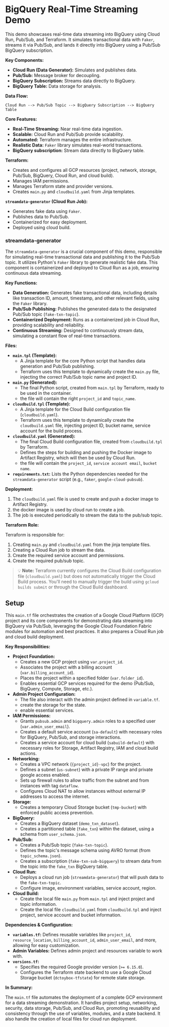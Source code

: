 # BigQuery Real-Time Streaming Demo

This demo showcases real-time data streaming into BigQuery using Cloud Run, Pub/Sub, and Terraform. It simulates transactional data with `Faker`, streams it via Pub/Sub, and lands it directly into BigQuery using a Pub/Sub BigQuery subscription.

**Key Components:**

- **Cloud Run (Data Generator):** Simulates and publishes data.
- **Pub/Sub:** Message broker for decoupling.
- **BigQuery Subscription:** Streams data directly to BigQuery.
- **BigQuery Table:** Data storage for analysis.

**Data Flow:**

`Cloud Run --> Pub/Sub Topic --> BigQuery Subscription --> BigQuery Table`

**Core Features:**

- **Real-Time Streaming:** Near real-time data ingestion.
- **Scalable:** Cloud Run and Pub/Sub provide scalability.
- **Automated:** Terraform manages the entire infrastructure.
- **Realistic Data:** `Faker` library simulates real-world transactions.
- **BigQuery subscription:** Stream data directly to BigQuery table.

**Terraform:**

- Creates and configures all GCP resources (project, network, storage, Pub/Sub, BigQuery, Cloud Run, and cloud build).
- Manages IAM permissions.
- Manages Terraform state and provider versions.
- Creates `main.py` and `cloudbuild.yaml` from Jinja templates.

**`streamdata-generator` (Cloud Run Job):**

- Generates fake data using `Faker`.
- Publishes data to Pub/Sub.
- Containerized for easy deployment.
- Deployed using cloud build.

### streamdata-generator

The `streamdata-generator` is a crucial component of this demo, responsible for simulating real-time transactional data and publishing it to the Pub/Sub topic. It utilizes Python's `Faker` library to generate realistic fake data. This component is containerized and deployed to Cloud Run as a job, ensuring continuous data streaming.

**Key Functions:**

- **Data Generation:** Generates fake transactional data, including details like transaction ID, amount, timestamp, and other relevant fields, using the `Faker` library.
- **Pub/Sub Publishing:** Publishes the generated data to the designated Pub/Sub topic (`fake-txn-topic`).
- **Containerized Deployment:** Runs as a containerized job in Cloud Run, providing scalability and reliability.
- **Continuous Streaming:** Designed to continuously stream data, simulating a constant flow of real-time transactions.

**Files:**

- **`main.tpl` (Template):**
  - A Jinja template for the core Python script that handles data generation and Pub/Sub publishing.
  - Terraform uses this template to dynamically create the `main.py` file, injecting the correct Pub/Sub topic name and project ID.
- **`main.py` (Generated):**
  - The final Python script, created from `main.tpl` by Terraform, ready to be used in the container.
  - the file will contain the right `project_id` and `topic_name`.
- **`cloudbuild.tpl` (Template):**
  - A Jinja template for the Cloud Build configuration file (`cloudbuild.yaml`).
  - Terraform uses this template to dynamically create the `cloudbuild.yaml` file, injecting project ID, bucket name, service account for the build process.
- **`cloudbuild.yaml` (Generated):**
  - The final Cloud Build configuration file, created from `cloudbuild.tpl` by Terraform.
  - Defines the steps for building and pushing the Docker image to Artifact Registry, which will then be used by Cloud Run.
  - the file will contain the `project_id`, `service account email`, `bucket name`.
- **`requirements.txt`:** Lists the Python dependencies needed for the `streamdata-generator` script (e.g., `faker`, `google-cloud-pubsub`).

**Deployment:**

1. The `cloudbuild.yaml` file is used to create and push a docker image to Artifact Registry.
2. the docker image is used by cloud run to create a job.
3. The job is executed periodically to stream the data to the pub/sub topic.

**Terraform Role:**

Terraform is responsible for:

1. Creating `main.py` and `cloudbuild.yaml` from the jinja template files.
2. Creating a Cloud Run job to stream the data.
3. Create the required service account and permissions.
4. Create the required pub/sub topic.

> 💡 **Note:** Terraform currently configures the Cloud Build configuration file (`cloudbuild.yaml`) but does not automatically trigger the Cloud Build process. You'll need to manually trigger the build using `gcloud builds submit` or through the Cloud Build dashboard.

## Setup

This `main.tf` file orchestrates the creation of a Google Cloud Platform (GCP) project and its core components for demonstrating data streaming into BigQuery via Pub/Sub, leveraging the Google Cloud Foundation Fabric modules for automation and best practices. It also prepares a Cloud Run job and cloud build deployment.

**Key Responsibilities:**

- **Project Foundation:**
  - Creates a new GCP project using `var.project_id`.
  - Associates the project with a billing account (`var.billing_account_id`).
  - Places the project within a specified folder (`var.folder_id`).
  - Enables essential GCP services required for the demo (Pub/Sub, BigQuery, Compute, Storage, etc.).
- **Admin Project Configuration:**
  - The file also interact with the admin project defined in `variable.tf`.
  - create the storage for the state.
  - enable essential services.
- **IAM Permissions:**
  - Grants `pubsub.admin` and `bigquery.admin` roles to a specified user (`var.admin_user_email`).
  - Creates a default service account (`sa-default`) with necessary roles for BigQuery, Pub/Sub, and storage interactions.
  - Creates a service account for cloud build (`sabuild-default`) with necessary roles for Storage, Artifact Registry, IAM and cloud build actions.
- **Networking:**
  - Creates a VPC network (`{project_id}-vpc`) for the project.
  - Defines a subnet (`us-subnet`) with a private IP range and private google access enabled.
  - Sets up firewall rules to allow traffic from the subnet and from instances with tag `dataflow`.
  - Configures Cloud NAT to allow instances without external IP addresses to access the internet.
- **Storage:**
  - Creates a temporary Cloud Storage bucket (`tmp-bucket`) with enforced public access prevention.
- **BigQuery:**
  - Creates a BigQuery dataset (`demo_txn_dataset`).
  - Creates a partitioned table (`fake_txn`) within the dataset, using a schema from `user_schema.json`.
- **Pub/Sub:**
  - Creates a Pub/Sub topic (`fake-txn-topic`).
  - Defines the topic's message schema using AVRO format (from `topic_schema.json`).
  - Creates a subscription (`fake-txn-sub-bigquery`) to stream data from the topic into the `fake_txn` BigQuery table.
- **Cloud Run:**
  - Deploys a cloud run job (`streamdata-generator`) that will push data to the `fake-txn-topic`.
  - Configure image, environment variables, service account, region.
- **Cloud Build:**
  - Create the local file `main.py` from `main.tpl` and inject project and topic information.
  - Create the local file `cloudbuild.yaml` from `cloudbuild.tpl` and inject project, service account and bucket information.

**Dependencies & Configuration:**

- **`variables.tf`:** Defines reusable variables like `project_id`, `resource_location`, `billing_account_id`, `admin_user_email`, and more, allowing for easy customization.
- **Admin Variables:** Defines admin project and resources variable to work with.
- **`versions.tf`:**
  - Specifies the required Google provider version (`>= 6.15.0`).
  - Configures the Terraform state backend to use a Google Cloud Storage bucket (`dctoybox-tfstate`) for remote state storage.

**In Summary:**

The `main.tf` file automates the deployment of a complete GCP environment for a data streaming demonstration. It handles project setup, networking, security, data storage, Pub/Sub, and Cloud Run, promoting reusability and consistency through the use of variables, modules, and a state backend. It also handle the creation of local files for cloud run deployment.
